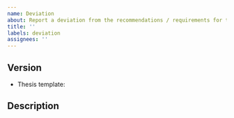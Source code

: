 ```yaml
---
name: Deviation
about: Report a deviation from the recommendations / requirements for theses at the h_da FbI.
title: ''
labels: deviation
assignees: ''
---
```


## Version

- Thesis template: <!-- example: "d0a290193eb5c5a3f7565a12edf2a6b3ef99a6ef" -->

## Description

<!-- Describe the deviation -->
<!-- Link to the relevant h_da documentation and explain how the template deviates from the recommendations / requirements -->
